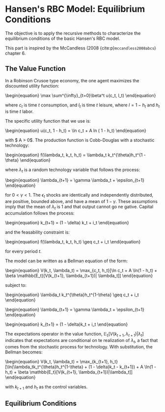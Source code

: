 # Hansen's RBC Model: Equilibrium Conditions

The objective is to apply the recursive methods to characterize the equilibrium conditions of the basic Hansen's RBC model. 

This part is inspired by the McCandless (2008 {cite:p}`mccandless2008abcs`) chapter 6.

## The Value Function

In a Robinson Crusoe type economy, the one agent maximizes the discounted utility function:

\begin{equation}
\max \sum^{\infty}_{t=0}\beta^t u(c_t, l_t)
\end{equation}

where $c_t$ is time $t$ consumption, and $l_t$ is time $t$ leisure, where $l = 1 - h_t$ and $h_t$ is time $t$ labor.

The specific utility function that we use is:

\begin{equation}
u(c_t, 1 - h_t) = \ln c_t + A ln ( 1 - h_t)
\end{equation}

with $ A > 0$. The production function is Cobb-Douglas with a stochastic technology:

\begin{equation}
f(\lambda_t, k_t, h_t) = \lambda_t k_t^{\theta}h_t^{1 - \theta}
\end{equation}

where $\lambda_t$ is a random technology variable that follows the process:

\begin{equation}
\lambda_{t+1} = \gamma \lambda_t + \epsilon_{t+1}
\end{equation}

for $0 < \gamma < 1$. The $\epsilon_t$ shocks are identically and independently distributed, are positive, bounded above, and have a mean of $1 - \gamma$. These assumptions imply that the mean of $\lambda_t$ is 1 and that output cannot go ne gative. Capital accumulation follows the process:

\begin{equation}
k_{t+1} = (1 - \delta) k_t + i_t
\end{equation}

and the feasability constraint is:

\begin{equation}
f(\lambda_t, k_t, h_t) \geq c_t + i_t
\end{equation}

for every period $t$.

The model can be written as a Bellman equation of the form:

\begin{equation}
V(k_t, \lambda_t) = \max_{c_t, h_t}[\ln c_t + A \ln(1 - h_t) + \beta \mathbb{E_t}[V(k_{t+1}, \lambda_{t+1})| \lambda_t]]
\end{equation}

subject to:

\begin{equation}
\lambda_t k_t^{\theta}h_t^{1-\theta} \geq c_t + i_t
\end{equation}

\begin{equation}
\lambda_{t+1} = \gamma \lambda_t + \epsilon_{t+1}
\end{equation}

\begin{equation}
k_{t+1} = (1 - \delta)k_t + i_t
\end{equation}

The expectations operator in the value function, $\mathbb{E_t}[V(k_{t+1}, \lambda_{t+1})|\lambda_t]$ indicates that expectations are conditional on te realization of $\lambda_t$, a fact that comes from the stochastic process for technology. With substitution, the Bellman becomes:

\begin{equation}
V(k_t, \lambda_t) = \max_{k_{t+1}, h_t}[\ln(\lambda_tk_t^{\theta}h_t^{1-\theta} + (1 - \delta)k_t - k_{t+1}) + A \ln(1 - h_t) + \beta \mathbb{E_t}[V(k_{t+1}, \lambda_{t+1})|\lambda_t]]
\end{equation}

with $k_{t+1}$ and $h_t$ as the control variables.

## Equilibrium Conditions